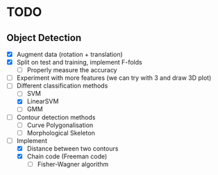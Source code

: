 # TODO

## Object Detection
- [x] Augment data (rotation + translation)  
- [x] Split on test and training, implement F-folds  
    - [ ] Properly measure the accuracy  
- [ ] Experiment with more features (we can try with 3 and draw 3D plot)  
- [ ] Different classification methods  
    - [ ] SVM  
    - [x] LinearSVM  
    - [ ] GMM  
- [ ] Contour detection methods
    - [ ] Curve Polygonalisation
    - [ ] Morphological Skeleton
- [ ] Implement
    - [x] Distance between two contours
    - [x] Chain code (Freeman code)
        - [ ] Fisher-Wagner algorithm